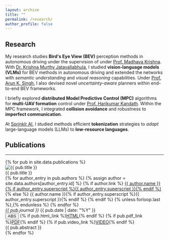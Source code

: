 ```yaml
---
layout: archive
title: ""
permalink: /research/
author_profile: false
---
```


## Research
My research studies **Bird's Eye View (BEV)** perception methods in autonomous driving under the supervision of under  [Prof. Madhava Krishna](https://scholar.google.com/citations?user=QDuPGHwAAAAJ&hl=en). With [Dr. Krishna Murthy Jatavallabhula](https://krrish94.github.io/), I studied **vision-language models (VLMs)** for BEV methods in autonomous driving and extended the networks with _semantic understanding_ and _visual reasoning_ capabilities. Under [Prof. Arun K. Singh](https://scholar.google.com/citations?user=0zgDoIEAAAAJ&hl=en), I also devised novel _uncertainty-aware_ planners within end-to-end BEV frameworks. 

I briefly explored **distributed Model Predictive Control (MPC)** algorithms for **multi-UAV formation** control under [Prof. Harikumar Kandath](https://www.researchgate.net/profile/Harikumar-Kandath). Within the MPC framework, I integrated  **collision avoidance** and robustness to **imperfect communication**.

At [Sprinklr AI](https://www.sprinklr.com/products/customer-service/conversational-ai/), I studied methods efficient **tokenization** strategies to _adapt_ large-language models (LLMs) to **low-resource languages**.


## Publications

<hr class="strong-divider">
<div class="main-publications-container">
  {% for pub in site.data.publications %}
    <div class="publication-item">
      <img src="{{ pub.image | default: '/path/to/default/image.jpg' }}" alt="{{ pub.title }}" class="main-publication-image">
      <div class="publication-content">
        <div class="publication-title">{{ pub.title }}</div>
        <div class="publication-authors">
          {% for author_entry in pub.authors %}
            {% assign author = site.data.authors[author_entry.id] %}
            {% if author.link %}
              <a href="{{ author.link }}">{{ author.name }}{% if author_entry.superscript %}{{ author_entry.superscript }}{% endif %}</a>
            {% else %}
              {{ author.name }}{% if author_entry.superscript %}{{ author_entry.superscript }}{% endif %}
            {% endif %}
            {% unless forloop.last %},{% endunless %}
          {% endfor %}
        </div>
        <div class="publication-info">
          <em>{{ pub.journal }}</em> {{ pub.date | date: "%Y" }}
        </div>
        <div class="publication-links">
          <button class="rbtn" onclick="toggleAbstract('abstract{{ forloop.index }}')"><a class="pub-button">ABS</a></button>
          {% if pub.html_link %}<a href="{{ pub.html_link }}" class="pub-button">HTML</a>{% endif %}
          {% if pub.pdf_link %}<a href="{{ pub.pdf_link }}" class="pub-button">PDF</a>{% endif %}
          {% if pub.video_link %}<a href="{{ pub.video_link }}" class="pub-button">VIDEO</a>{% endif %}
        </div>
        <div id="abstract{{ forloop.index }}" class="abstract">
          {{ pub.abstract }}
        </div>
      </div>
    </div>
  {% endfor %}
</div>
